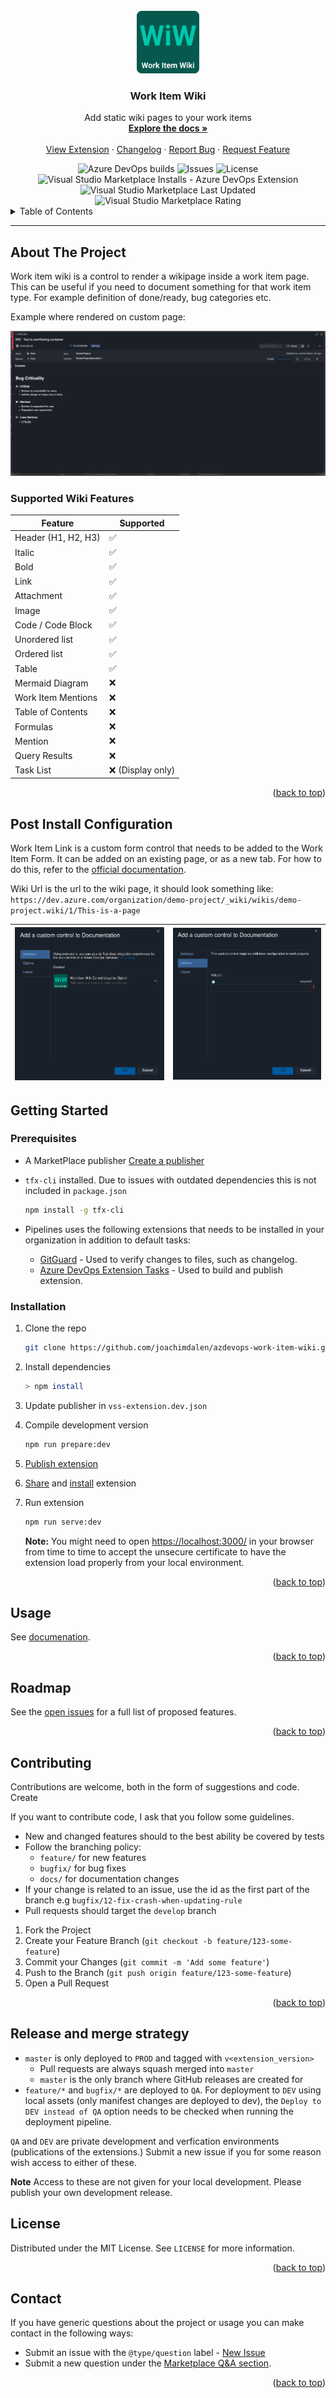 <div id="top"></div>
<!-- PROJECT LOGO -->
<br />
<div align="center">
  <a href="https://github.com/joachimdalen/azdevops-work-item-wiki">
    <img src="extension-icon.png" alt="Logo" width="100" height="100">
  </a>

<h3 align="center">Work Item Wiki</h3>

  <p align="center">
    Add static wiki pages to your work items
    <br />
    <a href="https://docs.devops-extensions.dev/docs/extensions/work-item-wiki"><strong>Explore the docs »</strong></a>
    <br />
    <br />
    <a href="https://marketplace.visualstudio.com/items?itemName=joachimdalen.work-item-wiki">View Extension</a>
    ·
    <a href="https://github.com/joachimdalen/azdevops-work-item-wiki/blob/master/CHANGELOG.md">Changelog</a>
    ·
    <a href="https://github.com/joachimdalen/azdevops-work-item-wiki/issues">Report Bug</a>
    ·
    <a href="https://github.com/joachimdalen/azdevops-work-item-wiki/issues">Request Feature</a>
  </p>
</div>

<div align="center">
  <img alt="Azure DevOps builds" src="https://img.shields.io/azure-devops/build/dalenapps/6531387f-baea-443c-a284-0d0e786e56c3/45?color=0078d7&label=Master%20Build&logo=azure-devops&style=flat-square">
  <img alt="Issues" src="https://img.shields.io/github/issues/joachimdalen/azdevops-work-item-wiki.svg?style=flat-square">
  <img alt="License" src="https://img.shields.io/github/license/joachimdalen/azdevops-work-item-wiki?style=flat-square">
</div>
<div align="center">

  <img alt="Visual Studio Marketplace Installs - Azure DevOps Extension" src="https://img.shields.io/visual-studio-marketplace/azure-devops/installs/total/joachimdalen.work-item-wiki?label=Marketplace%20Installs&style=flat-square">
  <img alt="Visual Studio Marketplace Last Updated" src="https://img.shields.io/visual-studio-marketplace/last-updated/joachimdalen.work-item-wiki?style=flat-square">
<img alt="Visual Studio Marketplace Rating" src="https://img.shields.io/visual-studio-marketplace/r/joachimdalen.work-item-wiki?style=flat-square">
</div>

<!-- TABLE OF CONTENTS -->
<details>
  <summary>Table of Contents</summary>
  <ol>
    <li>
      <a href="#about-the-project">About The Project</a>
      <ul>
        <li><a href="#limitations">Limitations</a><li>   
      </ul>
    </li>
    <li><a href="#post-install-configuration">Post Install Configuration</a></li>
    <li>
      <a href="#getting-started">Getting Started</a>
      <ul>
        <li><a href="#prerequisites">Prerequisites</a></li>
        <li><a href="#installation">Installation</a></li>
      </ul>
    </li>
    <li><a href="#usage">Usage</a></li>
    <li><a href="#roadmap">Roadmap</a></li>
    <li><a href="#contributing">Contributing</a></li>
    <li><a href="#release-and-merge-strategy">Release and merge strategy</a></li>
    <li><a href="#license">License</a></li>
    <li><a href="#contact">Contact</a></li>
  </ol>
</details>

<!-- ABOUT THE PROJECT -->

---

## About The Project

Work item wiki is a control to render a wikipage inside a work item page. This can be useful if you need to document something for that work item type. For example definition of done/ready, bug categories etc.

Example where rendered on custom page:

![Product Name Screen Shot][product-screenshot]

### Supported Wiki Features

| Feature             | Supported         |
| ------------------- | ----------------- |
| Header (H1, H2, H3) | ✅                |
| Italic              | ✅                |
| Bold                | ✅                |
| Link                | ✅                |
| Attachment          | ✅                |
| Image               | ✅                |
| Code / Code Block   | ✅                |
| Unordered list      | ✅                |
| Ordered list        | ✅                |
| Table               | ✅                |
| Mermaid Diagram     | ❌                |
| Work Item Mentions  | ❌                |
| Table of Contents   | ❌                |
| Formulas            | ❌                |
| Mention             | ❌                |
| Query Results       | ❌                |
| Task List           | ❌ (Display only) |

<p align="right">(<a href="#top">back to top</a>)</p>

## Post Install Configuration

Work Item Link is a custom form control that needs to be added to the Work Item Form. It can be added on an existing page, or as a new tab. For how to do this, refer to the [official documentation](https://docs.microsoft.com/en-us/azure/devops/organizations/settings/work/custom-controls-process?view=azure-devops#add-a-field-level-contribution-or-custom-control).

Wiki Url is the url to the wiki page, it should look something like: `https://dev.azure.com/organization/demo-project/_wiki/wikis/demo-project.wiki/1/This-is-a-page`

| ![Config one][config-one] | ![Config one][config-two] |
| ------------------------- | ------------------------- |

<!-- GETTING STARTED -->

## Getting Started

### Prerequisites

- A MarketPlace publisher [Create a publisher](https://docs.microsoft.com/en-us/azure/devops/extend/publish/overview?view=azure-devops#create-a-publisher)
- `tfx-cli` installed. Due to issues with outdated dependencies this is not included in `package.json`

  ```sh
  npm install -g tfx-cli
  ```

- Pipelines uses the following extensions that needs to be installed in your organization in addition to default tasks:
  - [GitGuard](https://marketplace.visualstudio.com/items?itemName=joachimdalen.gitguard) - Used to verify changes to files, such as changelog.
  - [Azure DevOps Extension Tasks](https://marketplace.visualstudio.com/items?itemName=ms-devlabs.vsts-developer-tools-build-tasks) - Used to build and publish extension.

### Installation

1. Clone the repo

   ```sh
   git clone https://github.com/joachimdalen/azdevops-work-item-wiki.git
   ```

2. Install dependencies

   ```sh
   > npm install
   ```

3. Update publisher in `vss-extension.dev.json`
4. Compile development version

   ```sh
   npm run prepare:dev
   ```

5. [Publish extension](https://docs.microsoft.com/en-us/azure/devops/extend/publish/overview?view=azure-devops#publish-an-extension)
6. [Share](https://docs.microsoft.com/en-us/azure/devops/extend/publish/overview?view=azure-devops#share-an-extension) and [install](https://docs.microsoft.com/en-us/azure/devops/extend/publish/overview?view=azure-devops#install-an-extension) extension
7. Run extension

   ```sh
   npm run serve:dev
   ```

   **Note:** You might need to open [https://localhost:3000/](https://localhost:3000/) in your browser from time to time to accept the unsecure certificate to have the extension load properly from your local environment.

<p align="right">(<a href="#top">back to top</a>)</p>

<!-- USAGE EXAMPLES -->

## Usage

See [documenation](https://docs.devops-extensions.dev/docs/extensions/work-item-wiki).

<p align="right">(<a href="#top">back to top</a>)</p>

<!-- ROADMAP -->

## Roadmap

See the [open issues](https://github.com/joachimdalen/azdevops-work-item-wiki/issues?q=is%3Aopen+is%3Aissue+label%3A%40type%2Ffeature) for a full list of proposed features.

<p align="right">(<a href="#top">back to top</a>)</p>

<!-- CONTRIBUTING -->

## Contributing

Contributions are welcome, both in the form of suggestions and code. Create

If you want to contribute code, I ask that you follow some guidelines.

- New and changed features should to the best ability be covered by tests
- Follow the branching policy:
  - `feature/` for new features
  - `bugfix/` for bug fixes
  - `docs/` for documentation changes
- If your change is related to an issue, use the id as the first part of the branch e.g `bugfix/12-fix-crash-when-updating-rule`
- Pull requests should target the `develop` branch

1. Fork the Project
2. Create your Feature Branch (`git checkout -b feature/123-some-feature`)
3. Commit your Changes (`git commit -m 'Add some feature'`)
4. Push to the Branch (`git push origin feature/123-some-feature`)
5. Open a Pull Request

<p align="right">(<a href="#top">back to top</a>)</p>

## Release and merge strategy

- `master` is only deployed to `PROD` and tagged with `v<extension_version>`
  - Pull requests are always squash merged into `master`
  - `master` is the only branch where GitHub releases are created for
- `feature/*` and `bugfix/*` are deployed to `QA`. For deployment to `DEV` using local assets (only manifest changes are deployed to dev), the `Deploy to DEV instead of QA` option needs to be checked when running the deployment pipeline.

`QA` and `DEV` are private development and verfication environments (publications of the extensions.) Submit a new issue if you for some reason wish access to either of these.

**Note** Access to these are not given for your local development. Please publish your own development release.

<!-- LICENSE -->

## License

Distributed under the MIT License. See `LICENSE` for more information.

<p align="right">(<a href="#top">back to top</a>)</p>

<!-- CONTACT -->

## Contact

If you have generic questions about the project or usage you can make contact in the following ways:

- Submit an issue with the `@type/question` label - [New Issue](https://github.com/joachimdalen/azdevops-work-item-wiki/issues/new)
- Submit a new question under the [Marketplace Q&A section](https://marketplace.visualstudio.com/items?itemName=joachimdalen.work-item-wiki&ssr=false#qna).

<p align="right">(<a href="#top">back to top</a>)</p>

[product-screenshot]: marketplace/docs/images/bug-example.png
[config-one]: marketplace/docs/images/control-config-1.png
[config-two]: marketplace/docs/images/control-config-2.png
